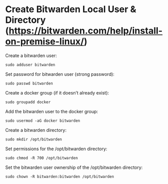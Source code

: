 # Create Bitwarden Local User & Directory (https://bitwarden.com/help/install-on-premise-linux/)

Create a bitwarden user:
```
sudo adduser bitwarden
```
Set password for bitwarden user (strong password):
```
sudo passwd bitwarden
```
Create a docker group (if it doesn’t already exist):
```
sudo groupadd docker
```
Add the bitwarden user to the docker group:
```
sudo usermod -aG docker bitwarden
```
Create a bitwarden directory:
```
sudo mkdir /opt/bitwarden
```
Set permissions for the /opt/bitwarden directory:
```
sudo chmod -R 700 /opt/bitwarden
```
Set the bitwarden user ownership of the /opt/bitwarden directory:
```
sudo chown -R bitwarden:bitwarden /opt/bitwarden
```
